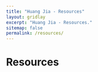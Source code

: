 ```yaml
---
title: "Huang Jia - Resources"
layout: gridlay
excerpt: "Huang Jia - Resources."
sitemap: false
permalink: /resources/
---
```



# Resources





